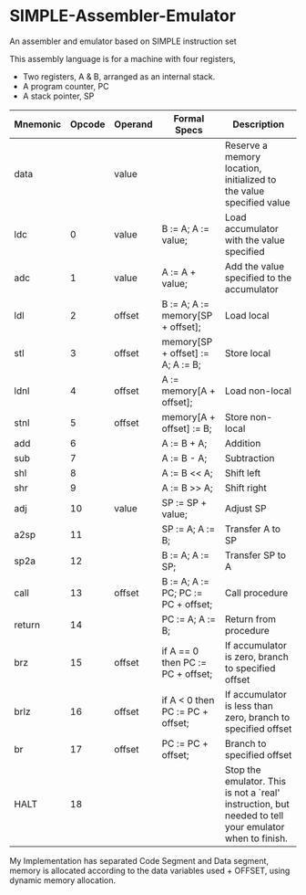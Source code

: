 # SIMPLE-Assembler-Emulator
An assembler and emulator based on SIMPLE instruction set

This assembly language is for a machine with four registers,
* Two registers, A & B, arranged as an internal stack.
* A program counter, PC
* A stack pointer, SP

| Mnemonic | Opcode | Operand | Formal Specs | Description |
|----------|--------|---------|--------------|-------------|
| data | | value | |Reserve a memory location, initialized to the value specified value|
|ldc| 0| value| B := A; A := value;| Load accumulator with the value specified|
|adc| 1 |value| A := A + value;| Add the value specified to the accumulator|
|ldl| 2 |offset| B := A; A := memory[SP + offset];| Load local|
|stl| 3 |offset| memory[SP + offset] := A; A := B;| Store local|
|ldnl| 4 |offset| A := memory[A + offset];| Load non-local|
|stnl| 5 |offset| memory[A + offset] := B;| Store non-local|
|add| 6 | |A := B + A;| Addition|
|sub |7 | |A := B - A;| Subtraction|
|shl |8 | |A := B << A;| Shift left|
|shr |9 | |A := B >> A;| Shift right|
|adj| 10 |value|SP := SP + value;| Adjust SP|
|a2sp |11 | |SP := A; A := B; |Transfer A to SP|
|sp2a |12 | |B := A; A := SP; |Transfer SP to A|
|call |13 |offset| B := A; A := PC; PC := PC + offset;|Call procedure|
|return| 14| |PC := A; A := B;| Return from procedure
|brz| 15| offset| if A == 0 then PC := PC + offset;| If accumulator is zero, branch to specified offset|
|brlz| 16| offset| if A < 0 then PC := PC + offset;| If accumulator is less than zero, branch to specified offset|
|br |17 |offset |PC := PC + offset; |Branch to specified offset|
|HALT|18 | | |Stop the emulator. This is not a `real' instruction, but needed to tell your emulator when to finish.|


My Implementation has separated Code Segment and Data segment, memory is allocated according to the data variables used + OFFSET, using dynamic memory allocation.
